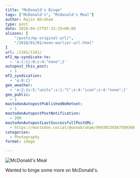 ```yaml
---
title: "McDonald's Binge"
tags: ["McDonald's", "McDonald's Meal"]
author: Rajiv Abraham
type: post
date: 2018-04-27T07:33:25+00:00
aliases: [
    "/posts/my-original-url/",
    "/2010/01/01/even-earlier-url.html"
]
url: /1341/1341/
mf2_mp-syndicate-to:
  - 'a:1:{i:0;s:4:"none";}'
autopost_this_post:
  - 1
mf2_syndication:
  - 'a:0:{}'
geo_weather:
  - 'a:2:{s:5:"units";s:1:"C";s:4:"icon";s:4:"none";}'
geo_public:
  - 1
mastodonAutopostPublishedNoRetoot:
  - 1
mastodonAutopostPostNotification:
  - 200
mastodonAutopostLastSuccessfullPostURL:
  - https://mastodon.social/@unoabraham/99930239387509366
categories:
  - Photography
format: image

---
```

![McDonald's Meal](/images/IMG_20180428_131159.jpg "McDonald's Meal")

Wanted to binge some more on McDonald's.
